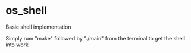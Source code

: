 # os_shell
Basic shell implementation

Simply rum "make" followed by "./main" from the terminal to get the shell into work
